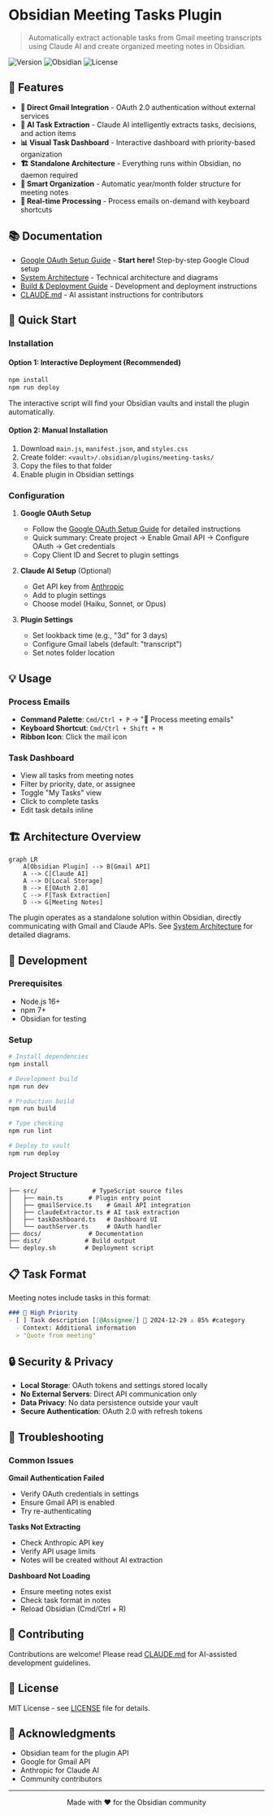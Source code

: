 # Obsidian Meeting Tasks Plugin

> Automatically extract actionable tasks from Gmail meeting transcripts using Claude AI and create organized meeting notes in Obsidian.

![Version](https://img.shields.io/badge/version-1.0.0-blue)
![Obsidian](https://img.shields.io/badge/Obsidian-v0.15.0+-purple)
![License](https://img.shields.io/badge/license-MIT-green)

## 🌟 Features

- **📧 Direct Gmail Integration** - OAuth 2.0 authentication without external services
- **🤖 AI Task Extraction** - Claude AI intelligently extracts tasks, decisions, and action items
- **📊 Visual Task Dashboard** - Interactive dashboard with priority-based organization
- **🏗️ Standalone Architecture** - Everything runs within Obsidian, no daemon required
- **📁 Smart Organization** - Automatic year/month folder structure for meeting notes
- **🔄 Real-time Processing** - Process emails on-demand with keyboard shortcuts

## 📚 Documentation

- [Google OAuth Setup Guide](./docs/google-oauth-setup.md) - **Start here!** Step-by-step Google Cloud setup
- [System Architecture](./docs/system-architecture.md) - Technical architecture and diagrams
- [Build & Deployment Guide](./docs/BUILD_DEPLOYMENT.md) - Development and deployment instructions
- [CLAUDE.md](./CLAUDE.md) - AI assistant instructions for contributors

## 🚀 Quick Start

### Installation

#### Option 1: Interactive Deployment (Recommended)
```bash
npm install
npm run deploy
```
The interactive script will find your Obsidian vaults and install the plugin automatically.

#### Option 2: Manual Installation
1. Download `main.js`, `manifest.json`, and `styles.css`
2. Create folder: `<vault>/.obsidian/plugins/meeting-tasks/`
3. Copy the files to that folder
4. Enable plugin in Obsidian settings

### Configuration

1. **Google OAuth Setup**
   - Follow the [Google OAuth Setup Guide](./docs/google-oauth-setup.md) for detailed instructions
   - Quick summary: Create project → Enable Gmail API → Configure OAuth → Get credentials
   - Copy Client ID and Secret to plugin settings

2. **Claude AI Setup** (Optional)
   - Get API key from [Anthropic](https://console.anthropic.com/)
   - Add to plugin settings
   - Choose model (Haiku, Sonnet, or Opus)

3. **Plugin Settings**
   - Set lookback time (e.g., "3d" for 3 days)
   - Configure Gmail labels (default: "transcript")
   - Set notes folder location

## 💡 Usage

### Process Emails
- **Command Palette**: `Cmd/Ctrl + P` → "📧 Process meeting emails"
- **Keyboard Shortcut**: `Cmd/Ctrl + Shift + M`
- **Ribbon Icon**: Click the mail icon

### Task Dashboard
- View all tasks from meeting notes
- Filter by priority, date, or assignee
- Toggle "My Tasks" view
- Click to complete tasks
- Edit task details inline

## 🏗️ Architecture Overview

```mermaid
graph LR
    A[Obsidian Plugin] --> B[Gmail API]
    A --> C[Claude AI]
    A --> D[Local Storage]
    B --> E[OAuth 2.0]
    C --> F[Task Extraction]
    D --> G[Meeting Notes]
```

The plugin operates as a standalone solution within Obsidian, directly communicating with Gmail and Claude APIs. See [System Architecture](./docs/system-architecture.md) for detailed diagrams.

## 🔧 Development

### Prerequisites
- Node.js 16+
- npm 7+
- Obsidian for testing

### Setup
```bash
# Install dependencies
npm install

# Development build
npm run dev

# Production build
npm run build

# Type checking
npm run lint

# Deploy to vault
npm run deploy
```

### Project Structure
```
├── src/               # TypeScript source files
│   ├── main.ts       # Plugin entry point
│   ├── gmailService.ts    # Gmail API integration
│   ├── claudeExtractor.ts # AI task extraction
│   ├── taskDashboard.ts   # Dashboard UI
│   └── oauthServer.ts     # OAuth handler
├── docs/             # Documentation
├── dist/            # Build output
└── deploy.sh        # Deployment script
```

## 📋 Task Format

Meeting notes include tasks in this format:
```markdown
### 🔴 High Priority
- [ ] Task description [[@Assignee]] 📅 2024-12-29 ⚠️ 85% #category
  - Context: Additional information
  > "Quote from meeting"
```

## 🔒 Security & Privacy

- **Local Storage**: OAuth tokens and settings stored locally
- **No External Servers**: Direct API communication only
- **Data Privacy**: No data persistence outside your vault
- **Secure Authentication**: OAuth 2.0 with refresh tokens

## 🐛 Troubleshooting

### Common Issues

**Gmail Authentication Failed**
- Verify OAuth credentials in settings
- Ensure Gmail API is enabled
- Try re-authenticating

**Tasks Not Extracting**
- Check Anthropic API key
- Verify API usage limits
- Notes will be created without AI extraction

**Dashboard Not Loading**
- Ensure meeting notes exist
- Check task format in notes
- Reload Obsidian (Cmd/Ctrl + R)

## 🤝 Contributing

Contributions are welcome! Please read [CLAUDE.md](./CLAUDE.md) for AI-assisted development guidelines.

## 📄 License

MIT License - see [LICENSE](./LICENSE) file for details.

## 🙏 Acknowledgments

- Obsidian team for the plugin API
- Google for Gmail API
- Anthropic for Claude AI
- Community contributors

---

<div align="center">
Made with ❤️ for the Obsidian community
</div>